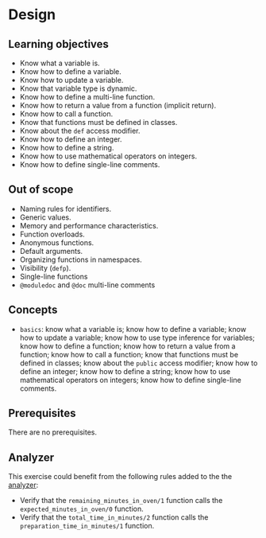 # Design

## Learning objectives

- Know what a variable is.
- Know how to define a variable.
- Know how to update a variable.
- Know that variable type is dynamic.
- Know how to define a multi-line function.
- Know how to return a value from a function (implicit return).
- Know how to call a function.
- Know that functions must be defined in classes.
- Know about the `def` access modifier.
- Know how to define an integer.
- Know how to define a string.
- Know how to use mathematical operators on integers.
- Know how to define single-line comments.

## Out of scope

- Naming rules for identifiers.
- Generic values.
- Memory and performance characteristics.
- Function overloads.
- Anonymous functions.
- Default arguments.
- Organizing functions in namespaces.
- Visibility (`defp`).
- Single-line functions
- `@moduledoc` and `@doc` multi-line comments

## Concepts

- `basics`: know what a variable is; know how to define a variable; know how to update a variable; know how to use type inference for variables; know how to define a function; know how to return a value from a function; know how to call a function; know that functions must be defined in classes; know about the `public` access modifier; know how to define an integer; know how to define a string; know how to use mathematical operators on integers; know how to define single-line comments.

## Prerequisites

There are no prerequisites.

## Analyzer

This exercise could benefit from the following rules added to the the [analyzer][analyzer]:

- Verify that the `remaining_minutes_in_oven/1` function calls the `expected_minutes_in_oven/0` function.
- Verify that the `total_time_in_minutes/2` function calls the `preparation_time_in_minutes/1` function.

[analyzer]: https://github.com/exercism/elixir-analyzer
